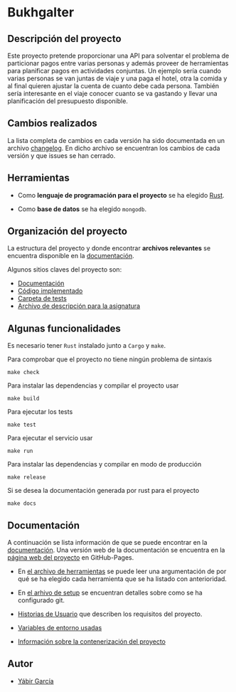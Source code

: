 # Bukhgalter

## Descripción del proyecto

Este proyecto pretende proporcionar una API para solventar el problema de
particionar pagos entre varias personas y además proveer de herramientas para
planificar pagos en actividades conjuntas. Un ejemplo sería cuando varias
personas se van juntas de viaje y una paga el hotel, otra la comida y al final
quieren ajustar la cuenta de cuanto debe cada persona. También sería interesante
en el viaje conocer cuanto se va gastando y llevar una planificación del
presupuesto disponible.

## Cambios realizados

La lista completa de cambios en cada versión ha sido documentada en un archivo
[changelog](docs/changelog.md). En dicho archivo se encuentran los cambios de cada 
versión y que issues se han cerrado.

## Herramientas

- Como **lenguaje de programación para el proyecto** se ha elegido
  [Rust](https://www.rust-lang.org/).

- Como **base de datos** se ha elegido `mongodb`.

## Organización del proyecto

La estructura del proyecto y donde encontrar **archivos relevantes** se encuentra
disponible en la [documentación](docs/organizacion.md).

Algunos sitios claves del proyecto son:

- [Documentación](docs/)
- [Código implementado](src/)
- [Carpeta de tests](tests/)
- [Archivo de descripción para la asignatura](iv.yaml)

## Algunas funcionalidades

Es necesario tener `Rust` instalado junto a `Cargo` y `make`.

Para comprobar que el proyecto no tiene ningún problema de sintaxis

    make check

Para instalar las dependencias y compilar el proyecto usar

    make build 

Para ejecutar los tests

    make test

Para ejecutar el servicio usar

    make run

Para instalar las dependencias y compilar en modo de producción

    make release

Si se desea la documentación generada por rust para el proyecto

    make docs

## Documentación

A continuación se lista información de que se puede encontrar en la [documentación](docs).
Una versión web de la documentación se encuentra en la 
[página web del proyecto](https://yabirgb.github.io/bukhgalter/) en GitHub-Pages.

- En [el archivo de herramientas](docs/herramientas.md) se puede leer una
  argumentación de por qué se ha elegido cada herramienta que se ha listado con anterioridad.

- En [el arhivo de setup](docs/setup.md) se encuentran detalles sobre como se ha
  configurado git.

- [Historias de Usuario](docs/HU.md) que describen los requisitos del proyecto.

- [Variables de entorno usadas](docs/env.md)

- [Información sobre la contenerización del proyecto](docs/contenerizacion.md)


## Autor

- [Yábir García](https://github.com/yabirgb)